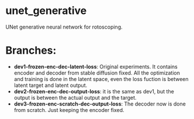 # unet_generative
UNet generative neural network for rotoscoping.

# Branches:
* **dev1-frozen-enc-dec-latent-loss**: Original experiments. It contains encoder and decoder from stable diffusion fixed. All the optimization and training is done in the latent space, even the loss fuction is between latent target and latent output. 
* **dev2-frozen-enc-dec-output-loss**: it is the same as dev1, but the output is between the actual output and the target. 
* **dev3-frozen-enc-scratch-dec-output-loss**: The decoder now is done from scratch. Just keeping the encoder fixed. 
